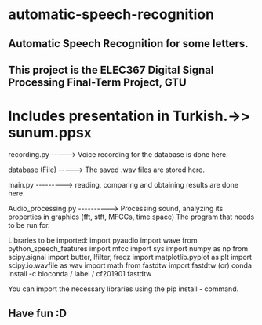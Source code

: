 # automatic-speech-recognition
## Automatic Speech Recognition for some letters.
## This project is the ELEC367 Digital Signal Processing Final-Term Project, GTU

# Includes presentation in Turkish.->> sunum.ppsx

recording.py -----> Voice recording for the database is done here.

database (File) -----> The saved .wav files are stored here.

main.py ---------> reading, comparing and obtaining results are done here.

Audio_processing.py ----------> Processing sound, analyzing its properties in graphics (fft, stft, MFCCs, time space)
The program that needs to be run for.

Libraries to be imported:
import pyaudio
import wave
from python_speech_features import mfcc
import sys
import numpy as np
from scipy.signal import butter, lfilter, freqz
import matplotlib.pyplot as plt
import scipy.io.wavfile as wav
import math
from fastdtw import fastdtw (or) conda install -c bioconda / label / cf201901 fastdtw

You can import the necessary libraries using the pip install - command.
## Have fun :D
